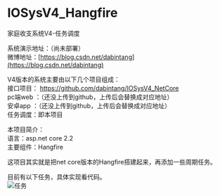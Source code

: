 # IOSysV4_Hangfire
家庭收支系统V4-任务调度  

系统演示地址：（尚未部署）  
微博地址：[https://blog.csdn.net/dabintang](https://blog.csdn.net/dabintang)  

V4版本的系统主要由以下几个项目组成：  
接口项目： https://github.com/dabintang/IOSysV4_NetCore  
pc端web ：（还没上传到github，上传后会替换成对应地址）  
安卓app ：（还没上传到github，上传后会替换成对应地址）  
任务调度：即本项目   

本项目简介：  
语言：asp.net core 2.2  
主要组件：Hangfire  

这项目其实就是把net core版本的Hangfire搭建起来，再添加一些周期任务。

目前有以下任务，具体实现看代码。  
![任务](https://img-blog.csdnimg.cn/20190922172217204.png?x-oss-process=image/watermark,type_ZmFuZ3poZW5naGVpdGk,shadow_10,text_aHR0cHM6Ly9ibG9nLmNzZG4ubmV0L2RhYmludGFuZw==,size_16,color_FFFFFF,t_70)
